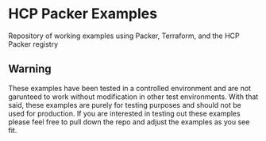 # HCP Packer Examples
Repository of working examples using Packer, Terraform, and the HCP Packer registry


## Warning

These examples have been tested in a controlled environment and are not garunteed to work without modification in other test environments. 
With that said, these examples are purely for testing purposes and should not be used for production. If you are interested in testing out 
these examples please feel free to pull down the repo and adjust the examples as you see fit. 


